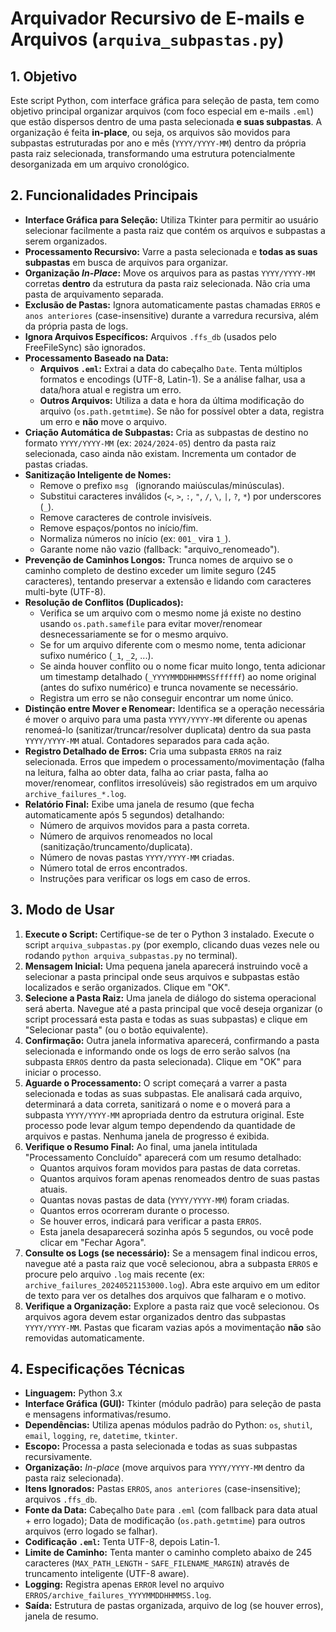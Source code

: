 # Arquivador Recursivo de E-mails e Arquivos (`arquiva_subpastas.py`)

## 1. Objetivo

Este script Python, com interface gráfica para seleção de pasta, tem como objetivo principal organizar arquivos (com foco especial em e-mails `.eml`) que estão dispersos dentro de uma pasta selecionada **e suas subpastas**. A organização é feita **in-place**, ou seja, os arquivos são movidos para subpastas estruturadas por ano e mês (`YYYY/YYYY-MM`) dentro da própria pasta raiz selecionada, transformando uma estrutura potencialmente desorganizada em um arquivo cronológico.

## 2. Funcionalidades Principais

*   **Interface Gráfica para Seleção:** Utiliza Tkinter para permitir ao usuário selecionar facilmente a pasta raiz que contém os arquivos e subpastas a serem organizados.
*   **Processamento Recursivo:** Varre a pasta selecionada e **todas as suas subpastas** em busca de arquivos para organizar.
*   **Organização *In-Place*:** Move os arquivos para as pastas `YYYY/YYYY-MM` corretas **dentro** da estrutura da pasta raiz selecionada. Não cria uma pasta de arquivamento separada.
*   **Exclusão de Pastas:** Ignora automaticamente pastas chamadas `ERROS` e `anos anteriores` (case-insensitive) durante a varredura recursiva, além da própria pasta de logs.
*   **Ignora Arquivos Específicos:** Arquivos `.ffs_db` (usados pelo FreeFileSync) são ignorados.
*   **Processamento Baseado na Data:**
    *   **Arquivos `.eml`:** Extrai a data do cabeçalho `Date`. Tenta múltiplos formatos e encodings (UTF-8, Latin-1). Se a análise falhar, usa a data/hora atual e registra um erro.
    *   **Outros Arquivos:** Utiliza a data e hora da última modificação do arquivo (`os.path.getmtime`). Se não for possível obter a data, registra um erro e **não** move o arquivo.
*   **Criação Automática de Subpastas:** Cria as subpastas de destino no formato `YYYY/YYYY-MM` (ex: `2024/2024-05`) dentro da pasta raiz selecionada, caso ainda não existam. Incrementa um contador de pastas criadas.
*   **Sanitização Inteligente de Nomes:**
    *   Remove o prefixo `msg ` (ignorando maiúsculas/minúsculas).
    *   Substitui caracteres inválidos (`<`, `>`, `:`, `"`, `/`, `\`, `|`, `?`, `*`) por underscores (`_`).
    *   Remove caracteres de controle invisíveis.
    *   Remove espaços/pontos no início/fim.
    *   Normaliza números no início (ex: `001_` vira `1_`).
    *   Garante nome não vazio (fallback: "arquivo_renomeado").
*   **Prevenção de Caminhos Longos:** Trunca nomes de arquivo se o caminho completo de destino exceder um limite seguro (245 caracteres), tentando preservar a extensão e lidando com caracteres multi-byte (UTF-8).
*   **Resolução de Conflitos (Duplicados):**
    *   Verifica se um arquivo com o mesmo nome já existe no destino usando `os.path.samefile` para evitar mover/renomear desnecessariamente se for o mesmo arquivo.
    *   Se for um arquivo diferente com o mesmo nome, tenta adicionar sufixo numérico (`_1`, `_2`, ...).
    *   Se ainda houver conflito ou o nome ficar muito longo, tenta adicionar um timestamp detalhado (`_YYYYMMDDHHMMSSffffff`) ao nome original (antes do sufixo numérico) e trunca novamente se necessário.
    *   Registra um erro se não conseguir encontrar um nome único.
*   **Distinção entre Mover e Renomear:** Identifica se a operação necessária é mover o arquivo para uma pasta `YYYY/YYYY-MM` diferente ou apenas renomeá-lo (sanitizar/truncar/resolver duplicata) dentro da sua pasta `YYYY/YYYY-MM` atual. Contadores separados para cada ação.
*   **Registro Detalhado de Erros:** Cria uma subpasta `ERROS` na raiz selecionada. Erros que impedem o processamento/movimentação (falha na leitura, falha ao obter data, falha ao criar pasta, falha ao mover/renomear, conflitos irresolúveis) são registrados em um arquivo `archive_failures_*.log`.
*   **Relatório Final:** Exibe uma janela de resumo (que fecha automaticamente após 5 segundos) detalhando:
    *   Número de arquivos movidos para a pasta correta.
    *   Número de arquivos renomeados no local (sanitização/truncamento/duplicata).
    *   Número de novas pastas `YYYY/YYYY-MM` criadas.
    *   Número total de erros encontrados.
    *   Instruções para verificar os logs em caso de erros.

## 3. Modo de Usar

1.  **Execute o Script:** Certifique-se de ter o Python 3 instalado. Execute o script `arquiva_subpastas.py` (por exemplo, clicando duas vezes nele ou rodando `python arquiva_subpastas.py` no terminal).
2.  **Mensagem Inicial:** Uma pequena janela aparecerá instruindo você a selecionar a pasta principal onde seus arquivos e subpastas estão localizados e serão organizados. Clique em "OK".
3.  **Selecione a Pasta Raiz:** Uma janela de diálogo do sistema operacional será aberta. Navegue até a pasta principal que você deseja organizar (o script processará esta pasta e todas as suas subpastas) e clique em "Selecionar pasta" (ou o botão equivalente).
4.  **Confirmação:** Outra janela informativa aparecerá, confirmando a pasta selecionada e informando onde os logs de erro serão salvos (na subpasta `ERROS` dentro da pasta selecionada). Clique em "OK" para iniciar o processo.
5.  **Aguarde o Processamento:** O script começará a varrer a pasta selecionada e todas as suas subpastas. Ele analisará cada arquivo, determinará a data correta, sanitizará o nome e o moverá para a subpasta `YYYY/YYYY-MM` apropriada dentro da estrutura original. Este processo pode levar algum tempo dependendo da quantidade de arquivos e pastas. Nenhuma janela de progresso é exibida.
6.  **Verifique o Resumo Final:** Ao final, uma janela intitulada "Processamento Concluído" aparecerá com um resumo detalhado:
    *   Quantos arquivos foram movidos para pastas de data corretas.
    *   Quantos arquivos foram apenas renomeados dentro de suas pastas atuais.
    *   Quantas novas pastas de data (`YYYY/YYYY-MM`) foram criadas.
    *   Quantos erros ocorreram durante o processo.
    *   Se houver erros, indicará para verificar a pasta `ERROS`.
    *   Esta janela desaparecerá sozinha após 5 segundos, ou você pode clicar em "Fechar Agora".
7.  **Consulte os Logs (se necessário):** Se a mensagem final indicou erros, navegue até a pasta raiz que você selecionou, abra a subpasta `ERROS` e procure pelo arquivo `.log` mais recente (ex: `archive_failures_20240521153000.log`). Abra este arquivo em um editor de texto para ver os detalhes dos arquivos que falharam e o motivo.
8.  **Verifique a Organização:** Explore a pasta raiz que você selecionou. Os arquivos agora devem estar organizados dentro das subpastas `YYYY/YYYY-MM`. Pastas que ficaram vazias após a movimentação **não** são removidas automaticamente.

## 4. Especificações Técnicas

*   **Linguagem:** Python 3.x
*   **Interface Gráfica (GUI):** Tkinter (módulo padrão) para seleção de pasta e mensagens informativas/resumo.
*   **Dependências:** Utiliza apenas módulos padrão do Python: `os`, `shutil`, `email`, `logging`, `re`, `datetime`, `tkinter`.
*   **Escopo:** Processa a pasta selecionada e todas as suas subpastas recursivamente.
*   **Organização:** *In-place* (move arquivos para `YYYY/YYYY-MM` dentro da pasta raiz selecionada).
*   **Itens Ignorados:** Pastas `ERROS`, `anos anteriores` (case-insensitive); arquivos `.ffs_db`.
*   **Fonte da Data:** Cabeçalho `Date` para `.eml` (com fallback para data atual + erro logado); Data de modificação (`os.path.getmtime`) para outros arquivos (erro logado se falhar).
*   **Codificação `.eml`:** Tenta UTF-8, depois Latin-1.
*   **Limite de Caminho:** Tenta manter o caminho completo abaixo de 245 caracteres (`MAX_PATH_LENGTH` - `SAFE_FILENAME_MARGIN`) através de truncamento inteligente (UTF-8 aware).
*   **Logging:** Registra apenas `ERROR` level no arquivo `ERROS/archive_failures_YYYYMMDDHHMMSS.log`.
*   **Saída:** Estrutura de pastas organizada, arquivo de log (se houver erros), janela de resumo.
